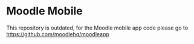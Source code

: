 Moodle Mobile
============

This repository is outdated, for the Moodle mobile app code please go to https://github.com/moodlehq/moodleapp

